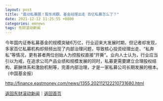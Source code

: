 ```yaml
---
layout: post
title: "震动私募圈！股东闹翻、基金经理出走 百亿私募怎么了？"
date: 2021-12-12 11:25:55 +0800
categories: emnews
tags: 东财滚动新闻
---
```


今年国内证券私募基金的规模突破6万亿，行业迎来大发展时期，但记者却发现，多家百亿私募机构却频频出现了内部治理问题，导致核心投资经理出走、“私奔私”等情况，更有甚者两位创始人为控股权直接“开撕”。业内人士认为，行业应当引以为戒，在追求公司产品业绩和规模发展的同时，私募更需要建立合理股权结构、薪酬体系和激励机制等，完善内部治理，才是一家私募公司长期发展的根本。（中国基金报）

<http://finance.eastmoney.com/news/1355,202112122210731680.html>

[返回东财滚动新闻](//finews.withounder.com/emnews/)｜[返回首页](//finews.withounder.com/)
